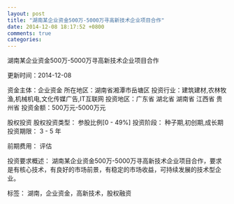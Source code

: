 ```yaml
---
layout: post
title: "湖南某企业资金500万-5000万寻高新技术企业项目合作"
date: 2014-12-08 18:17:52 +0800
comments: true
categories: 
---
```

湖南某企业资金500万-5000万寻高新技术企业项目合作



更新时间：2014-12-08

资金主体：企业资金
所在地区：湖南省湘潭市岳塘区
投资行业：建筑建材,农林牧渔,机械机电,文化传媒广告,IT互联网
投资地区：广东省 湖北省 湖南省 江西省 贵州省
投资金额：500万元-5000万元

股权投资
股权投资类型：
                            参股比例[0 - 49%] 
                                                                                投资阶段：
                            种子期,初创期,成长期 
                                                                                                                                        投资期限：
                            3 - 5 年

前期费用：
评估

投资要求概述：
湖南某企业资金500万-5000万寻高新技术企业项目合作，要求是有核心技术，有良好的市场前景，有稳定的市场收益，可持续发展的技术型企业。

标签：
湖南，企业资金，高新技术，股权融资

